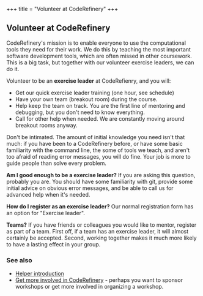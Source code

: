 +++
title = "Volunteer at CodeRefinery"
+++

## Volunteer at CodeRefinery

CodeRefinery's mission is to enable everyone to use the computational
tools they need for their work.  We do this by teaching the most important
software development tools, which are often missed in other coursework.
This is a big task, but together with our volunteer exercise leaders,
we can do it.

Volunteer to be an **exercise leader** at CodeRefienry, and you will:
- Get our quick exercise leader training (one hour, see schedule)
- Have your own team (breakout room) during the course.
- Help keep the team on track.  You are the first line of mentoring
  and debugging, but you don't need to know everything.
- Call for other help when needed.  We are constantly moving around
  breakout rooms anyway.

Don't be intimated.  The amount of initial knowledge you need isn't
that much: if you have been to a CodeRefinery before, or have some
basic familiarity with the command line, the some of tools we
teach, and aren't too afraid of reading error messages, you will do
fine.  Your job is more to guide people than solve every problem.

**Am I good enough to be a exercise leader?**  If you are asking this
question, probably you are.  You should have some familiarity with
git, provide some initial advice on obvious error messages, and
be able to call us for advanced help when it's needed.

**How do I register as an exercise leader?** Our normal registration
form has an option for "Exercise leader".

**Teams?**  If you have friends or colleagues you would like to
mentor, register as part of a team.  First off, if a team has an
exercise leader, it will almost certainly be accepted.  Second, working
together makes it much more likely to have a lasting effect in your group.



### See also

- [Helper
  introduction](https://coderefinery.github.io/manuals/helper-intro/)
- [Get more involved in
  CodeRefinery](https://coderefinery.github.io/manuals/contributing/) -
  perhaps you want to sponsor workshops or get more involved in
  organizing a workshop.



